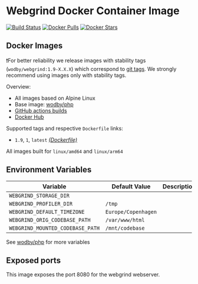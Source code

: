 # Webgrind Docker Container Image 

[![Build Status](https://github.com/wodby/webgrind/workflows/Build%20docker%20image/badge.svg)](https://github.com/wodby/webgrind/actions)
[![Docker Pulls](https://img.shields.io/docker/pulls/wodby/webgrind.svg)](https://hub.docker.com/r/wodby/webgrind)
[![Docker Stars](https://img.shields.io/docker/stars/wodby/webgrind.svg)](https://hub.docker.com/r/wodby/webgrind)

## Docker Images

❗For better reliability we release images with stability tags (`wodby/webgrind:1.9-X.X.X`) which correspond to [git tags](https://github.com/wodby/webgrind/releases). We strongly recommend using images only with stability tags. 

Overview:

- All images based on Alpine Linux
- Base image: [wodby/php](https://github.com/wodby/php)
- [GitHub actions builds](https://github.com/wodby/webgrind/actions) 
- [Docker Hub](https://hub.docker.com/r/wodby/webgrind)

Supported tags and respective `Dockerfile` links:

- `1.9`, `1`, `latest`  [_(Dockerfile)_](https://github.com/wodby/webgrind/tree/master/Dockerfile)

All images built for `linux/amd64` and `linux/arm64`

## Environment Variables

| Variable                         | Default Value       | Description |
|----------------------------------|---------------------|-------------|
| `WEBGRIND_STORAGE_DIR`           |                     |             |
| `WEBGRIND_PROFILER_DIR`          | `/tmp`              |             |
| `WEBGRIND_DEFAULT_TIMEZONE`      | `Europe/Copenhagen` |             |
| `WEBGRIND_ORIG_CODEBASE_PATH`    | `/var/www/html`     |             |
| `WEBGRIND_MOUNTED_CODEBASE_PATH` | `/mnt/codebase`     |             |

See [wodby/php](https://github.com/wodby/php) for more variables

## Exposed ports

This image exposes the port 8080 for the webgrind webserver.
